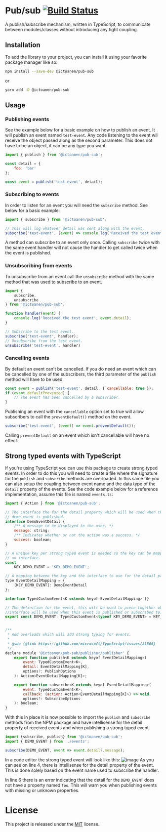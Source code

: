 # Pub/sub [![Build Status](https://travis-ci.com/tbusser/pub-sub.svg?branch=master)](https://travis-ci.com/tbusser/pub-sub)

A publish/subscribe mechanism, written in TypeScript, to communicate between modules/classes without introducing any tight coupling.

## Installation
To add the library to your project, you can install it using your favorite package manager like so:
```bash
npm install --save-dev @ictoanen/pub-sub
```

or
```bash
yarn add -D @ictoanen/pub-sub
```

## Usage

### Publishing events
See the example below for a basic example on how to publish an event. It will publish an event named `test-event`. Any code listening to the event will receive the object passed along as the second parameter. This does not have to be an object, it can be any type you want.
```js
import { publish } from '@ictoanen/pub-sub';

const detail = {
    foo: 'bar'
};

const event = publish('test-event', detail);
```

### Subscribing to events
In order to listen for an event you will need the `subscribe` method. See below for a basic example:
```js
import { subscribe } from '@ictoanen/pub-sub';

// This will log whatever detail was sent along with the event.
subscribe('test-event', (event) => console.log('Received the test event', event.detail));
```
A method can subscribe to an event only once. Calling `subscribe` twice with the same event handler will not cause the handler to get called twice when the event is published.

### Unsubscribing from events
To unsubscribe from an event call the `unsubscribe` method with the same method that was used to subscribe to an event.
```js
import {
    subscribe,
    unsubscribe
} from '@ictoanen/pub-sub';

function handler(event) {
    console.log('Received the test event', event.detail);
}

// Subscribe to the test event.
subscribe('test-event', handler);
// Unsubscribe from the test event.
unsubscribe('test-event', handler)
```

### Cancelling events
By default an event can't be cancelled. If you do need an event which can be cancelled by one of the subscribers, the third parameter of the `publish` method will have to be used.
```js
const event = publish('test-event', detail, { cancellable: true });
if (event.defaultPrevented) {
    // The event has been cancelled by a subscriber.
}
```
Publishing an event with the `cancellable` option set to true will allow subscribers to call the `preventDefault()` method on the event.
```js
subscribe('test-event', (event) => event.preventDefault());
```
Calling `preventDefault` on an event which isn't cancellable will have no effect.

## Strong typed events with TypeScript
If you're using TypeScript you can use this package to create strong typed events. In order to do this you will need to create a file where the signature for the `publish` and `subscribe` methods are overloaded. In this same file you can also setup the coupling between event name and the data type of the `detail` property of the events. See the code example below for a reference implementation, assume this file is named `events.ts`:
```js
import { Action } from '@ictoanen/pub-sub';

// The interface the for the detail property which will be used when the
// demo event is published.
interface DemoEventDetail {
	/** A message to be displayed to the user. */
	message: string;
	/** Indicates whether or not the action was a success. */
	success: boolean;
}

// A unique key per strong typed event is needed so the key can be mapped to
// an interface.
const
	KEY_DEMO_EVENT = 'KEY_DEMO_EVENT';

// A mapping between the key and the interface to use for the detail property.
type EventDetailMapping = {
	[KEY_DEMO_EVENT]: DemoEventDetail
};

interface TypedCustomEvent<K extends keyof EventDetailMapping> {}

// The definition for the event, this will be used to piece together which
//interface will be used when this event is published or subscribed to.
export const DEMO_EVENT: TypedCustomEvent<typeof KEY_DEMO_EVENT> = KEY_DEMO_EVENT;


/**
 * Add overloads which will add strong typing for events.
 *
 * @see {@link https://github.com/microsoft/TypeScript/issues/21566}
 */
declare module '@ictoanen/pub-sub/publisher/publisher' {
	export function publish<K extends keyof EventDetailMapping>(
		event: TypedCustomEvent<K>,
		detail: EventDetailMapping[K],
		options?: PublishOptions
	): Action<EventDetailMapping[K]>;

	export function subscribe<K extends keyof EventDetailMapping>(
		event: TypedCustomEvent<K>,
		callback: (action: Action<EventDetailMapping[K]>) => void,
		options?: SubscribeOptions
	): boolean;
}
```

With this in place it is now possible to import the `publish` and `subscribe` methods from the NPM package and have intellisense for the detail property of received events and when publishing a strong typed event.
```js
import {subscribe, publish} from '@ictoanen/pub-sub';
import { DEMO_EVENT } from './events';

subscribe(DEMO_EVENT, event => event.detail?.message);
```

In a code editor the strong typed event will look like this:
![image](https://user-images.githubusercontent.com/5519027/75864930-0b8e2800-5e03-11ea-8017-cceec58e4487.png)
As you can see on line 4, there is intellisense for the detail property of the event. This is done solely based on the event name used to subscribe the handler.

In line 6 there is an error indicating that the detail for the `DEMO_EVENT` does not have a property named `foo`. This will warn you when publishing events with missing or unknown properties.


# License
This project is released under the [MIT](https://choosealicense.com/licenses/mit/) license.
